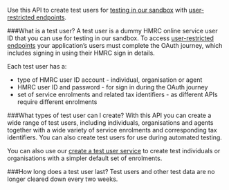 Use this API to create test users for [testing in our sandbox](/api-documentation/docs/testing) with [user-restricted endpoints](/api-documentation/docs/authorisation/user-restricted-endpoints).

###What is a test user?
A test user is a dummy HMRC online service user ID that you can use for testing in our sandbox.
To access [user-restricted endpoints](/api-documentation/docs/authorisation/user-restricted-endpoints) your application’s users must complete the OAuth journey, which includes signing in using their HMRC sign in details.

Each test user has a:

* type of HMRC user ID account - individual, organisation or agent
* HMRC user ID and password - for sign in during the OAuth journey
* set of service enrolments and related tax identifiers - as different APIs require different enrolments

###What types of test user can I create?
With this API you can create a wide range of test users, including individuals, organisations and agents together with a wide variety of service enrolments and corresponding tax identifiers. You can also create test users for use during automated testing.

You can also use our [create a test user service](/api-test-user) to create test individuals or organisations with a simpler default set of enrolments.

###How long does a test user last?
Test users and other test data are no longer cleared down every two weeks. 
